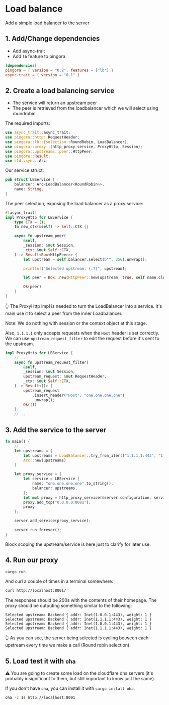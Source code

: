 # Load balance

Add a simple load balancer to the server 

## 1. Add/Change dependencies

- Add async-trait
- Add `lb` feature to pingora

```toml
[dependencies]
pingora = { version = "0.2", features = ["lb"] }
async-trait = { version = "0.1" }
```

## 2. Create a load balancing service

- The service will return an upstream peer
- The peer is retrieved from the loadbalancer which we will select using roundrobin

The required imports:

```rs
use async_trait::async_trait;
use pingora::http::RequestHeader;
use pingora::lb::{selection::RoundRobin, LoadBalancer};
use pingora::proxy::{http_proxy_service, ProxyHttp, Session};
use pingora::upstreams::peer::HttpPeer;
use pingora::Result;
use std::sync::Arc;
```

Our service struct:

```rs
pub struct LBService {
    balancer: Arc<LoadBalancer<RoundRobin>>,
    name: String,
}
```

The peer selection, exposing the load balancer as a proxy service:

```rs
#[async_trait]
impl ProxyHttp for LBService {
    type CTX = ();
    fn new_ctx(&self) -> Self::CTX {}

    async fn upstream_peer(
        &self,
        _session: &mut Session,
        _ctx: &mut Self::CTX,
    ) -> Result<Box<HttpPeer>> {
        let upstream = self.balancer.select(b"", 256).unwrap();

        println!("Selected upstream: {:?}", upstream);

        let peer = Box::new(HttpPeer::new(upstream, true, self.name.clone()));

        Ok(peer)
    }
}
```

👆 The ProxyHttp impl is needed to turn the LoadBalancer into a service. It's main use it to select a peer from the inner Loadbalancer.

Note: We do nothing with session or the context object at this stage.

Also, `1.1.1.1` only accepts requests when the `Host` header is set correctly. We can use `upstream_request_filter` to edit the request before it's sent to the upstream.

```rs
impl ProxyHttp for LBService {
    // ..
    async fn upstream_request_filter(
        &self,
        _session: &mut Session,
        upstream_request: &mut RequestHeader,
        _ctx: &mut Self::CTX,
    ) -> Result<()> {
        upstream_request
            .insert_header("Host", "one.one.one.one")
            .unwrap();
        Ok(())
    }
    // ..
```

## 3. Add the service to the server

```rs
fn main() {
    // ..
    let upstreams = {
        let upstreams = LoadBalancer::try_from_iter(["1.1.1.1:443", "1.0.0.1:443"]).unwrap();
        Arc::new(upstreams)
    }

    let proxy_service = {
        let service = LBService {
            name: "one.one.one.one".to_string(),
            balancer: upstreams,
        };
        let mut proxy = http_proxy_service(&server.configuration, service);
        proxy.add_tcp("0.0.0.0:8001");
        proxy
    };

    server.add_service(proxy_service);

    server.run_forever();
}
```

Block scoping the upstream/service is here just to clarify for later use.

## 4. Run our proxy

```sh
cargo run 
```

And curl a couple of times in a terminal somewhere:

```sh
curl http://localhost:8001/
```

The responses should be 200s with the contents of their homepage. The proxy should be outputing something similar to the following:

```
Selected upstream: Backend { addr: Inet(1.0.0.1:443), weight: 1 }
Selected upstream: Backend { addr: Inet(1.1.1.1:443), weight: 1 }
Selected upstream: Backend { addr: Inet(1.0.0.1:443), weight: 1 }
Selected upstream: Backend { addr: Inet(1.1.1.1:443), weight: 1 }
```

👆 As you can see, the server being selected is cycling between each upstream every time we make a call (Round robin selection).

## 5. Load test it with `oha`

⚠ You are going to create some load on the cloudflare dns servers (it's probably insignificant to them, but still important to know just the same).

If you don't have `oha`, you can install it with `cargo install oha`.

```sh
oha -z 1s http://localhost:8001
```
